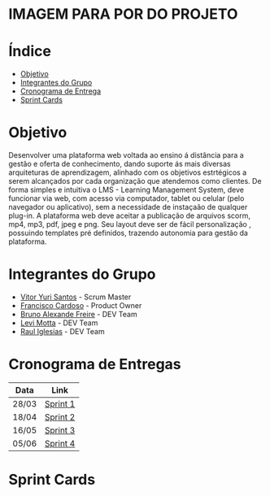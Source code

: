 # IMAGEM PARA POR DO PROJETO 

# Índice
- [Objetivo](#objetivo)  
- [Integrantes do Grupo](#integrantes-do-projeto)  
- [Cronograma de Entrega](#cronograma-de-entrega)
- [Sprint Cards](#sprint-cards)

# Objetivo
Desenvolver uma plataforma web voltada ao ensino á distância para a gestão e oferta de conhecimento, dando suporte ás mais diversas arquiteturas de aprendizagem, alinhado com os objetivos estrtégicos a serem alcançados por cada organização que atendemos como clientes. De forma simples e intuitiva o LMS - Learning Management System, deve funcionar via web, com acesso via computador, tablet ou celular (pelo navegador ou aplicativo), sem a necessidade de instaçaão de qualquer plug-in. A plataforma web deve aceitar a publicação de arquivos scorm, mp4, mp3, pdf, jpeg e png. Seu layout deve ser de fácil personalização , possuindo templates pré definidos, trazendo autonomia para gestão da plataforma.

# Integrantes do Grupo
- [Vitor Yuri Santos](https://guthub.com/Vitor-y) - Scrum Master 
- [Francisco Cardoso](https://github.com/fCardosoNeto) - Product Owner
- [Bruno Alexande Freire](https://github.com/brunofreire2001) - DEV Team
- [Levi Motta](https://github.com/levizoca) - DEV Team
- [Raul Iglesias](https://github.com/RaulIglesias) - DEV Team


# Cronograma de Entregas

| Data | Link |
| --- | --- | 
| 28/03 | [Sprint 1](https://github.com/fCardosoNeto/Beyond-Learning/tree/Sprint-1) |
| 18/04 | [Sprint 2](https://github.com/fCardosoNeto/Beyond-Learning/tree/Sprint-2) |
| 16/05 | [Sprint 3](https://github.com/fCardosoNeto/Beyond-Learning/tree/Sprint-3) |
| 05/06 | [Sprint 4](https://github.com/fCardosoNeto/Beyond-Learning/tree/Sprint-4) |

# Sprint Cards
